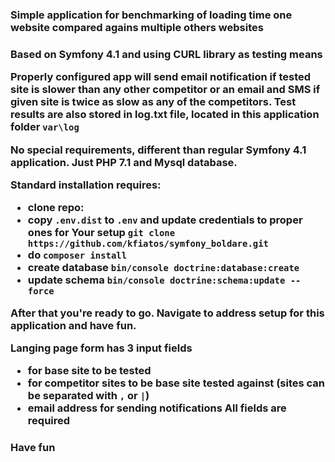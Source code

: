 <h3>Simple application for benchmarking of loading time one website compared agains multiple others websites<h3>
Based on Symfony 4.1 and using CURL library as testing means <br>

Properly configured app will send email notification if tested site is slower than any other competitor or an email and SMS if given site is twice as slow as any of the competitors.
Test results are also stored in log.txt file, located in this application folder `var\log`

No special requirements, different than regular Symfony 4.1 application. Just PHP 7.1 and Mysql database.

Standard installation requires:
+ clone repo:  <br>
+ copy `.env.dist` to `.env`  and update credentials to proper ones for Your setup
```git clone https://github.com/kfiatos/symfony_boldare.git```
+ do `composer install`
+ create database `bin/console doctrine:database:create`
+ update schema `bin/console doctrine:schema:update --force`

After that you're ready to go.
Navigate to address setup for this application and have fun.

Langing page form has 3 input fields
+ for base site to be tested
+ for competitor sites to be base site tested against (sites can be separated with `,` or `|`)
+ email address for sending notifications
All fields are required

<h3>Have fun<h3>